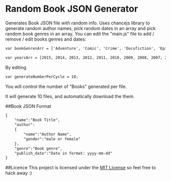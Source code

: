# Random Book JSON Generator
Generates Book JSON file with random info.
Uses chancejs library to generate random author names, pick random dates in an array and pick random book genres in an array. You can edit the "main.js" file to add / remove / edit books genres and dates:
```html
var bookGenresArr = ['Adventure', 'Comic', 'Crime', 'Docufiction', 'Epistolary', 'Erotic', 'Fiction', 'Fantasy', 'Historical', 'Horror', 'Magic', 'realism', 'Mystery', 'Paranoid', 'Philosophical', 'Political', 'Romance', 'Saga', 'Satire', 'Science', 'Speculative', 'Superhero', 'Thriller', 'Urban', 'Western'];

var yearsArr = [2015, 2014, 2013, 2012, 2011, 2010, 2009, 2008, 2007, 2006, 2005, 2004, 2003, 2002, 2001, 2000];
```

By editing
```html
var generateNumberPerCycle = 10;
```
You will control the number of "Books" generated per file.

It will generate 10 files, and automatically download the them.

##Book JSON Format
```html
{
	"name":"Book Title",
	"author":
	{
		"name":"Author Name",
		"gender":"male or female"
	},
	"genre":"Book genre",
	"publish_date":"Date in format: yyyy-mm-dd"
}
```

##Licence
This project is licensed under the [MIT License](http://en.wikipedia.org/wiki/MIT_License) so feel free to hack away :)
